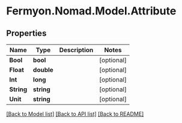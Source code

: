 # Fermyon.Nomad.Model.Attribute

## Properties

Name | Type | Description | Notes
------------ | ------------- | ------------- | -------------
**Bool** | **bool** |  | [optional] 
**Float** | **double** |  | [optional] 
**Int** | **long** |  | [optional] 
**String** | **string** |  | [optional] 
**Unit** | **string** |  | [optional] 

[[Back to Model list]](../README.md#documentation-for-models) [[Back to API list]](../README.md#documentation-for-api-endpoints) [[Back to README]](../README.md)


